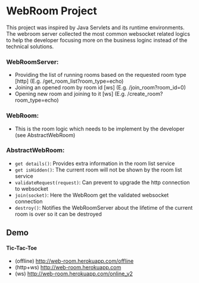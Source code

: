 # WebRoom Project

This project was inspired by Java Servlets and its runtime environments.
The webroom server collected the most common websocket related logics to help the developer focusing more on the business loginc instead of the technical solutions. 

### WebRoomServer:

- Providing the list of running rooms based on the requested room type [http] (E.g. /get_room_list?room_type=echo)
- Joining an opened room by room id [ws] (E.g. /join_room?room_id=0)
- Opening new room and joining to it [ws] (E.g. /create_room?room_type=echo)

### WebRoom:

- This is the room logic which needs to be implement by the developer (see AbstractWebRoom)

### AbstractWebRoom:

- `get details()`: Provides extra information in the room list service
- `get isHidden()`: The current room will not be shown by the room list service
- `validateRequest(request)`: Can prevent to upgrade the http connection to websocket
- `join(socket)`: Here the WebRoom get the validated websocket connection
- `destroy()`: Notifies the WebRoomServer about the lifetime of the current room is over so it can be destroyed


## Demo
  #### Tic-Tac-Toe
* (offline) http://web-room.herokuapp.com/offline
* (http+ws) http://web-room.herokuapp.com
* (ws) http://web-room.herokuapp.com/online_v2
